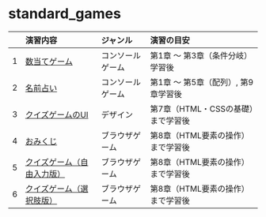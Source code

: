 # standard_games

| | 演習内容 | ジャンル | 演習の目安 |
| :--- | :--- | :--- | :--- |
| 1 | [数当てゲーム](https://takumi-shinzato.github.io/standard_games/game1) | コンソールゲーム | 第1章 〜 第3章（条件分岐）学習後 |
| 2 | [名前占い](https://takumi-shinzato.github.io/standard_games/game2) | コンソールゲーム | 第1章 〜 第5章（配列）, 第9章学習後 |
| 3 | [クイズゲームのUI](https://takumi-shinzato.github.io/standard_games/game3) | デザイン | 第7章（HTML・CSSの基礎）まで学習後 |
| 4 | [おみくじ](https://takumi-shinzato.github.io/standard_games/game4) | ブラウザゲーム | 第8章（HTML要素の操作）まで学習後 |
| 5 | [クイズゲーム（自由入力版）](https://takumi-shinzato.github.io/standard_games/game5) | ブラウザゲーム | 第8章（HTML要素の操作）まで学習後 |
| 6 | [クイズゲーム（選択肢版）](https://takumi-shinzato.github.io/standard_games/game6) | ブラウザゲーム | 第8章（HTML要素の操作）まで学習後 |
